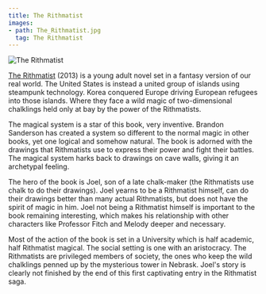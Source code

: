 ```yaml
---
title: The Rithmatist
images:
- path: The_Rithmatist.jpg
  tag: The Rithmatist
---
```

![The Rithmatist](The_Rithmatist.jpg)

[The Rithmatist](https://brandonsanderson.com/books/the-rithmatist/the-rithmatist/) (2013)
is a young adult novel set in a fantasy
version of our real world. The United States is instead a united
group of islands using steampunk technology. Korea conquered
Europe driving European refugees into those islands. Where
they face a wild magic of two-dimensional chalklings held
only at bay by the power of the Rithmatists.

The magical system is a star of this book, very inventive. Brandon
Sanderson has created a system so different to the normal magic in
other books, yet one logical and somehow natural. The book is adorned
with the drawings that Rithmatists use to express their power and
fight their battles. The magical system harks back to drawings on
cave walls, giving it an archetypal feeling.

The hero of the book is Joel, son of a late chalk-maker (the
Rithmatists use chalk to do their drawings). Joel yearns to be
a Rithmatist himself, can do their drawings better than many
actual Rithmatists, but does not have the spirit of magic in
him. Joel not being a Rithmatist himself is important to
the book remaining interesting, which makes his relationship
with other characters like Professor Fitch and Melody deeper
and necessary.

Most of the action of the book is set in a University which is
half academic, half Rithmatist magical. The social setting is one
with an aristocracy. The Rithmatists are privileged members of
society, the ones who keep the wild chalklings penned up by the
mysterious tower in Nebrask. Joel's story is clearly not finished
by the end of this first captivating entry in the Rithmatist saga.
